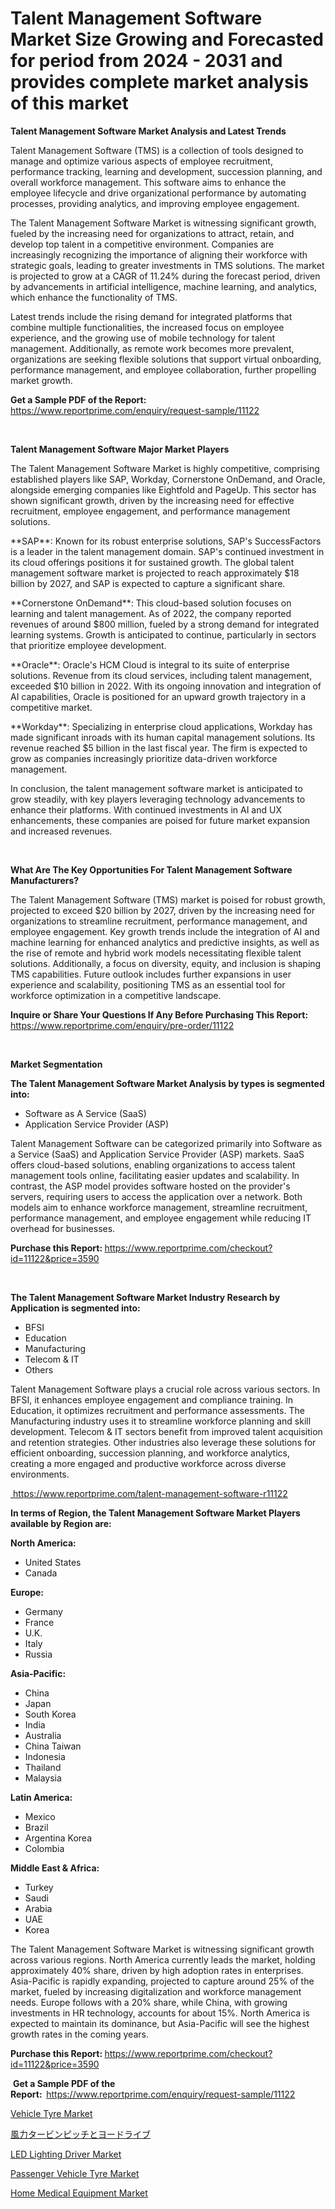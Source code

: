<p><h1>Talent Management Software Market Size Growing and Forecasted for period from 2024 - 2031 and provides complete market analysis of this market</h1></p><p><strong>Talent Management Software Market Analysis and Latest Trends</strong></p>
<p><p>Talent Management Software (TMS) is a collection of tools designed to manage and optimize various aspects of employee recruitment, performance tracking, learning and development, succession planning, and overall workforce management. This software aims to enhance the employee lifecycle and drive organizational performance by automating processes, providing analytics, and improving employee engagement.</p><p>The Talent Management Software Market is witnessing significant growth, fueled by the increasing need for organizations to attract, retain, and develop top talent in a competitive environment. Companies are increasingly recognizing the importance of aligning their workforce with strategic goals, leading to greater investments in TMS solutions. The market is projected to grow at a CAGR of 11.24% during the forecast period, driven by advancements in artificial intelligence, machine learning, and analytics, which enhance the functionality of TMS.</p><p>Latest trends include the rising demand for integrated platforms that combine multiple functionalities, the increased focus on employee experience, and the growing use of mobile technology for talent management. Additionally, as remote work becomes more prevalent, organizations are seeking flexible solutions that support virtual onboarding, performance management, and employee collaboration, further propelling market growth.</p></p>
<p><strong>Get a Sample PDF of the Report:&nbsp;</strong> <a href="https://www.reportprime.com/enquiry/request-sample/11122">https://www.reportprime.com/enquiry/request-sample/11122</a></p>
<p>&nbsp;</p>
<p><strong>Talent Management Software Major Market Players</strong></p>
<p><p>The Talent Management Software Market is highly competitive, comprising established players like SAP, Workday, Cornerstone OnDemand, and Oracle, alongside emerging companies like Eightfold and PageUp. This sector has shown significant growth, driven by the increasing need for effective recruitment, employee engagement, and performance management solutions.</p><p>**SAP**: Known for its robust enterprise solutions, SAP's SuccessFactors is a leader in the talent management domain. SAP's continued investment in its cloud offerings positions it for sustained growth. The global talent management software market is projected to reach approximately $18 billion by 2027, and SAP is expected to capture a significant share.</p><p>**Cornerstone OnDemand**: This cloud-based solution focuses on learning and talent management. As of 2022, the company reported revenues of around $800 million, fueled by a strong demand for integrated learning systems. Growth is anticipated to continue, particularly in sectors that prioritize employee development.</p><p>**Oracle**: Oracle's HCM Cloud is integral to its suite of enterprise solutions. Revenue from its cloud services, including talent management, exceeded $10 billion in 2022. With its ongoing innovation and integration of AI capabilities, Oracle is positioned for an upward growth trajectory in a competitive market.</p><p>**Workday**: Specializing in enterprise cloud applications, Workday has made significant inroads with its human capital management solutions. Its revenue reached $5 billion in the last fiscal year. The firm is expected to grow as companies increasingly prioritize data-driven workforce management.</p><p>In conclusion, the talent management software market is anticipated to grow steadily, with key players leveraging technology advancements to enhance their platforms. With continued investments in AI and UX enhancements, these companies are poised for future market expansion and increased revenues.</p></p>
<p>&nbsp;</p>
<p><strong>What Are The Key Opportunities For Talent Management Software Manufacturers?</strong></p>
<p><p>The Talent Management Software (TMS) market is poised for robust growth, projected to exceed $20 billion by 2027, driven by the increasing need for organizations to streamline recruitment, performance management, and employee engagement. Key growth trends include the integration of AI and machine learning for enhanced analytics and predictive insights, as well as the rise of remote and hybrid work models necessitating flexible talent solutions. Additionally, a focus on diversity, equity, and inclusion is shaping TMS capabilities. Future outlook includes further expansions in user experience and scalability, positioning TMS as an essential tool for workforce optimization in a competitive landscape.</p></p>
<p><strong>Inquire or Share Your Questions If Any Before Purchasing This Report:</strong> <a href="https://www.reportprime.com/enquiry/pre-order/11122">https://www.reportprime.com/enquiry/pre-order/11122</a></p>
<p>&nbsp;</p>
<p><strong>Market Segmentation</strong></p>
<p><strong>The Talent Management Software Market Analysis by types is segmented into:</strong></p>
<p><ul><li>Software as A Service (SaaS)</li><li>Application Service Provider (ASP)</li></ul></p>
<p><p>Talent Management Software can be categorized primarily into Software as a Service (SaaS) and Application Service Provider (ASP) markets. SaaS offers cloud-based solutions, enabling organizations to access talent management tools online, facilitating easier updates and scalability. In contrast, the ASP model provides software hosted on the provider's servers, requiring users to access the application over a network. Both models aim to enhance workforce management, streamline recruitment, performance management, and employee engagement while reducing IT overhead for businesses.</p></p>
<p><strong>Purchase this Report:&nbsp;</strong><a href="https://www.reportprime.com/checkout?id=11122&price=3590">https://www.reportprime.com/checkout?id=11122&price=3590</a></p>
<p>&nbsp;</p>
<p><strong>The Talent Management Software Market Industry Research by Application is segmented into:</strong></p>
<p><ul><li>BFSI</li><li>Education</li><li>Manufacturing</li><li>Telecom & IT</li><li>Others</li></ul></p>
<p><p>Talent Management Software plays a crucial role across various sectors. In BFSI, it enhances employee engagement and compliance training. In Education, it optimizes recruitment and performance assessments. The Manufacturing industry uses it to streamline workforce planning and skill development. Telecom & IT sectors benefit from improved talent acquisition and retention strategies. Other industries also leverage these solutions for efficient onboarding, succession planning, and workforce analytics, creating a more engaged and productive workforce across diverse environments.</p></p>
<p><a href="https://www.reportprime.com/talent-management-software-r11122">&nbsp;https://www.reportprime.com/talent-management-software-r11122</a></p>
<p><strong>In terms of Region, the Talent Management Software Market Players available by Region are:</strong></p>
<p>
    <p> <strong> North America: </strong>
        <ul>
            <li>United States</li>
            <li>Canada</li>
        </ul>
        </p> 
    <p> <strong> Europe: </strong>
        <ul>
            <li>Germany</li>
            <li>France</li>
            <li>U.K.</li>
            <li>Italy</li>
            <li>Russia</li>
        </ul>
        </p> 
    <p> <strong> Asia-Pacific: </strong>
        <ul>
            <li>China</li>
            <li>Japan</li>
            <li>South Korea</li>
            <li>India</li>
            <li>Australia</li>
            <li>China Taiwan</li>
            <li>Indonesia</li>
            <li>Thailand</li>
            <li>Malaysia</li>
        </ul>
        </p> 
    <p> <strong> Latin America: </strong>
        <ul>
            <li>Mexico</li>
            <li>Brazil</li>
            <li>Argentina Korea</li>
            <li>Colombia</li>
        </ul>
        </p> 
    <p> <strong> Middle East & Africa: </strong>
        <ul>
            <li>Turkey</li>
            <li>Saudi</li>
            <li>Arabia</li>
            <li>UAE</li>
            <li>Korea</li>
        </ul>
    </p>
    </p>
<p><p>The Talent Management Software Market is witnessing significant growth across various regions. North America currently leads the market, holding approximately 40% share, driven by high adoption rates in enterprises. Asia-Pacific is rapidly expanding, projected to capture around 25% of the market, fueled by increasing digitalization and workforce management needs. Europe follows with a 20% share, while China, with growing investments in HR technology, accounts for about 15%. North America is expected to maintain its dominance, but Asia-Pacific will see the highest growth rates in the coming years.</p></p>
<p><strong>Purchase this Report: </strong><a href="https://www.reportprime.com/checkout?id=11122&price=3590">https://www.reportprime.com/checkout?id=11122&price=3590</a></p>
<p>&nbsp;<strong>Get a Sample PDF of the Report:&nbsp;&nbsp;</strong><a href="https://www.reportprime.com/enquiry/request-sample/11122">https://www.reportprime.com/enquiry/request-sample/11122</a></p>
<p><strong></strong></p>
<p><p><a href="https://issuu.com/reportprime-2/docs/vehicle-tyre-market-size-2030.pptx_a20b9d54dc2129">Vehicle Tyre Market</a></p><p><a href="https://medium.com/@gla8aaroyals/wind-turbine-pitch-and-yaw-drive-market-%E3%81%AE%E3%82%B0%E3%83%AD%E3%83%BC%E3%83%90%E3%83%AB%E5%B8%82%E5%A0%B4%E6%A6%82%E8%A6%81%E3%81%AF-%E4%B8%96%E7%95%8C%E3%81%8A%E3%82%88%E3%81%B3%E4%B8%BB%E8%A6%81%E5%B8%82%E5%A0%B4%E3%81%AB%E3%81%8A%E3%81%91%E3%82%8B%E6%A5%AD%E7%95%8C%E3%81%AB%E5%BD%B1%E9%9F%BF%E3%82%92%E4%B8%8E%E3%81%88%E3%82%8B%E4%B8%BB%E8%A6%81%E3%81%AA%E3%83%88%E3%83%AC%E3%83%B3%E3%83%89%E3%81%AB%E3%81%A4%E3%81%84%E3%81%A6-%E7%8B%AC%E8%87%AA%E3%81%AE%E8%A6%96%E7%82%B9%E3%82%92%E6%8F%90%E4%BE%9B%E3%81%97%E3%81%BE%E3%81%99-fd0cfb968833">風力タービンピッチとヨードライブ</a></p><p><a href="https://medium.com/@caroline.lewis06756/the-led-lighting-driver-market-research-report-provides-an-in-depth-and-up-to-date-analysis-of-d8b331e79b9b">LED Lighting Driver Market</a></p><p><a href="https://issuu.com/reportprime-2/docs/passenger-vehicle-tyre-market-size-_d69e6079dc0379">Passenger Vehicle Tyre Market</a></p><p><a href="https://www.linkedin.com/pulse/home-medical-equipment-market-trends-growth-outlook-2024--oodke?trackingId=H1MopMxJSs6UBowE3cQsxQ%3D%3D">Home Medical Equipment Market</a></p></p>